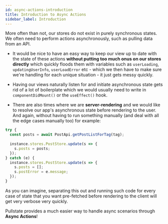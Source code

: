 ```yaml
---
id: async-actions-introduction
title: Introduction to Async Actions
sidebar_label: Introduction
---
```


More often than not, our stores do not exist in purely synchronous states. We often need to perform actions asynchronously, such as pulling data from an API.

* It would be nice to have an easy way to keep our view up to date with the state of these actions **without putting too much onus on our stores directly** which quickly floods them with variables such as `userLoading`, `updatingUserInfo`, `userLoadError` etc - which we then have to make sure we're handling for each unique situation - it just gets messy quickly.

* Having our views naturally listen for and initiate asynchronous state gets rid of a lot of boilerplate which we would usually need to write in `componentDidMount()` or the `useEffect()` hook.

* There are also times where we are **server-rendering** and we would like to resolve our app's asynchronous state before rendering to the user. And again, without having to run something manually (and deal with all the edge cases manually too) for example:

```jsx
try {
  const posts = await PostApi.getPostListForTag(tag);
  
  instance.stores.PostStore.update(s => {
    s.posts = posts;
  });
} catch (e) {
  instance.stores.PostStore.update(s => {
    s.posts = [];
    s.postError = e.message;
  });
}
```

As you can imagine, separating this out and running such code for every case of state that you want pre-fetched before rendering to the client will get very verbose very quickly.

Pullstate provides a much easier way to handle async scenarios through **Async Actions**!